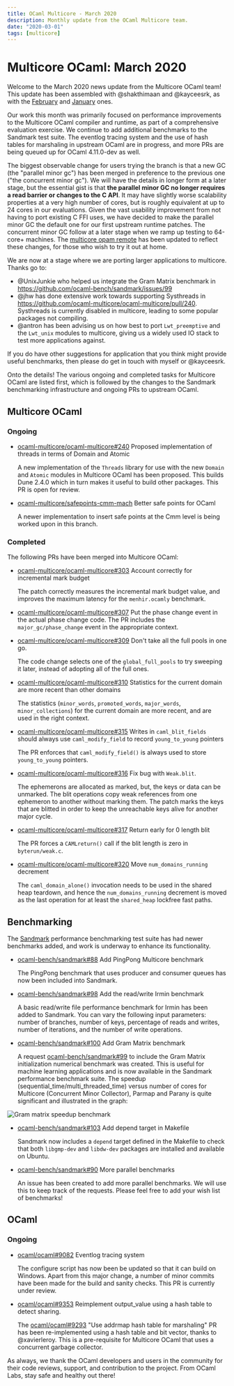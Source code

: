 ```yaml
---
title: OCaml Multicore - March 2020
description: Monthly update from the OCaml Multicore team.
date: "2020-03-01"
tags: [multicore]
---
```


# Multicore OCaml: March 2020

Welcome to the March 2020 news update from the Multicore OCaml team!  This update has been assembled with @shakthimaan and @kayceesrk, as with the [February](https://discuss.ocaml.org/t/multicore-ocaml-feb-2020-update/5227) and [January](https://discuss.ocaml.org/t/multicore-ocaml-january-2020-update/5090) ones.

Our work this month was primarily focused on performance improvements to the Multicore OCaml compiler and runtime, as part of a comprehensive evaluation exercise. We continue to add additional benchmarks to the Sandmark test suite. The eventlog tracing system and the use of hash tables for marshaling in upstream OCaml are in progress, and more PRs are being queued up for OCaml 4.11.0-dev as well.

The biggest observable change for users trying the branch is that a new GC (the "parallel minor gc") has been merged in preference to the previous one ("the concurrent minor gc").  We will have the details in longer form at a later stage, but the essential gist is that **the parallel minor GC no longer requires a read barrier or changes to the C API**.  It may have slightly worse scalability properties at a very high number of cores, but is roughly equivalent at up to 24 cores in our evaluations.  Given the vast usability improvement from not having to port existing C FFI uses, we have decided to make the parallel minor GC the default one for our first upstream runtime patches. The concurrent minor GC follow at a later stage when we ramp up testing to 64-core+ machines.  The [multicore opam remote](https://github.com/ocaml-multicore/multicore-opam) has been updated to reflect these changes, for those who wish to try it out at home.

We are now at a stage where we are porting larger applications to multicore.  Thanks go to:
- @UnixJunkie who helped us integrate the Gram Matrix benchmark in https://github.com/ocaml-bench/sandmark/issues/99
- @jhw has done extensive work towards supporting Systhreads in https://github.com/ocaml-multicore/ocaml-multicore/pull/240. Systhreads is currently disabled in multicore, leading to some popular packages not compiling. 
- @antron has been advising us on how best to port `Lwt_preemptive` and the `Lwt_unix` modules to multicore, giving us a widely used IO stack to test more applications against.

If you do have other suggestions for application that you think might provide useful benchmarks, then please do get in touch with myself or @kayceesrk.

Onto the details! The various ongoing and completed tasks for Multicore OCaml are listed first, which is followed by the changes to the Sandmark benchmarking infrastructure and ongoing PRs to upstream OCaml.

## Multicore OCaml

### Ongoing

* [ocaml-multicore/ocaml-multicore#240](https://github.com/ocaml-multicore/ocaml-multicore/pull/240)
  Proposed implementation of threads in terms of Domain and Atomic

  A new implementation of the `Threads` library for use with the new `Domain` and `Atomic` modules in Multicore OCaml has been proposed. This builds Dune 2.4.0 which in turn makes it useful to build other packages. This PR is open for review.

* [ocaml-multicore/safepoints-cmm-mach](https://github.com/anmolsahoo25/ocaml-multicore/tree/safepoints-cmm-mach)
  Better safe points for OCaml

  A newer implementation to insert safe points at the Cmm level is being worked upon in this branch.

### Completed

The following PRs have been merged into Multicore OCaml:

* [ocaml-multicore/ocaml-multicore#303](https://github.com/ocaml-multicore/ocaml-multicore/pull/303)
  Account correctly for incremental mark budget

  The patch correctly measures the incremental mark budget value, and improves the maximum latency for the `menhir.ocamly` benchmark.

* [ocaml-multicore/ocaml-multicore#307](https://github.com/ocaml-multicore/ocaml-multicore/pull/307)
  Put the phase change event in the actual phase change code. The PR includes the `major_gc/phase_change` event in the appropriate context.

* [ocaml-multicore/ocaml-multicore#309](https://github.com/ocaml-multicore/ocaml-multicore/pull/309)
  Don't take all the full pools in one go.

  The code change selects one of the `global_full_pools` to try sweeping it later, instead of adopting all of the full ones.

* [ocaml-multicore/ocaml-multicore#310](https://github.com/ocaml-multicore/ocaml-multicore/pull/310)
  Statistics for the current domain are more recent than other domains

  The statistics (`minor_words`, `promoted_words`, `major_words`, `minor_collections`) for the current domain are more recent, and are used in the right context.

* [ocaml-multicore/ocaml-multicore#315](https://github.com/ocaml-multicore/ocaml-multicore/pull/315)
  Writes in `caml_blit_fields` should always use `caml_modify_field` to record `young_to_young` pointers

  The PR enforces that `caml_modify_field()` is always used to store `young_to_young` pointers.

* [ocaml-multicore/ocaml-multicore#316](https://github.com/ocaml-multicore/ocaml-multicore/pull/316)
  Fix bug with `Weak.blit`.

  The ephemerons are allocated as marked, but, the keys or data can be unmarked. The blit operations copy weak references from one ephemeron to another without marking them. The patch marks the keys that are blitted in order to keep the unreachable keys alive for another major cycle.

* [ocaml-multicore/ocaml-multicore#317](https://github.com/ocaml-multicore/ocaml-multicore/pull/317)
  Return early for 0 length blit

  The PR forces a `CAMLreturn()` call if the blit length is zero in `byterun/weak.c`.

* [ocaml-multicore/ocaml-multicore#320](https://github.com/ocaml-multicore/ocaml-multicore/pull/320)
  Move `num_domains_running` decrement

  The `caml_domain_alone()` invocation needs to be used in the shared heap teardown, and hence the `num_domains_running` decrement is moved as the last operation for at least the `shared_heap` lockfree fast paths.

## Benchmarking

The [Sandmark](https://github.com/ocaml-bench/sandmark) performance benchmarking test suite has had newer benchmarks added, and work is underway to enhance its functionality.

* [ocaml-bench/sandmark#88](https://github.com/ocaml-bench/sandmark/pull/88)
  Add PingPong Multicore benchmark

  The PingPong benchmark that uses producer and consumer queues has now been included into Sandmark.

* [ocaml-bench/sandmark#98](https://github.com/ocaml-bench/sandmark/pull/98)
  Add the read/write Irmin benchmark

  A basic read/write file performance benchmark for Irmin has been added to Sandmark. You can vary the following input parameters: number of branches, number of keys, percentage of reads and writes, number of iterations, and the number of write operations.

* [ocaml-bench/sandmark#100](https://github.com/ocaml-bench/sandmark/issues/100)
  Add Gram Matrix benchmark

  A request
  [ocaml-bench/sandmark#99](https://github.com/ocaml-bench/sandmark/issues/99) to include the Gram Matrix initialization numerical benchmark was created. This is useful for machine learning applications and is now available in the Sandmark performance benchmark suite. The speedup (sequential_time/multi_threaded_time) versus number of cores for Multicore (Concurrent Minor Collector), Parmap and Parany is quite significant and illustrated in the graph:

![Gram matrix speedup benchmark](upload://4GHKI2C3Au8iHUwZqGwpiR42Ori.png) 

* [ocaml-bench/sandmark#103](https://github.com/ocaml-bench/sandmark/pull/103)
  Add depend target in Makefile

  Sandmark now includes a `depend` target defined in the Makefile to check that both `libgmp-dev` and `libdw-dev` packages are installed and available on Ubuntu.

* [ocaml-bench/sandmark#90](https://github.com/ocaml-bench/sandmark/issues/90)
  More parallel benchmarks

  An issue has been created to add more parallel benchmarks. We will use this to keep track of the requests. Please feel free to add your wish list of benchmarks!

## OCaml

### Ongoing

* [ocaml/ocaml#9082](https://github.com/ocaml/ocaml/pull/9082) Eventlog tracing system

  The configure script has now been be updated so that it can build on Windows. Apart from this major change, a number of minor commits have been made for the build and sanity checks. This PR is currently under review.

* [ocaml/ocaml#9353](https://github.com/ocaml/ocaml/pull/9353)
  Reimplement output_value using a hash table to detect sharing.

  The [ocaml/ocaml#9293](https://github.com/ocaml/ocaml/pull/9293) "Use addrmap hash table for marshaling" PR has been re-implemented using a hash table and bit vector, thanks to @xavierleroy. This is a pre-requisite for Multicore OCaml that uses a concurrent garbage collector.

As always, we thank the OCaml developers and users in the community for their code reviews, support, and contribution to the project. From OCaml Labs, stay safe and healthy out there!